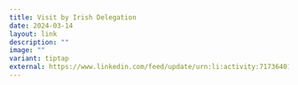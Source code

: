 ```yaml
---
title: Visit by Irish Delegation
date: 2024-03-14
layout: link
description: ""
image: ""
variant: tiptap
external: https://www.linkedin.com/feed/update/urn:li:activity:7173640160763400192/?actorCompanyId=14607710
---
```

